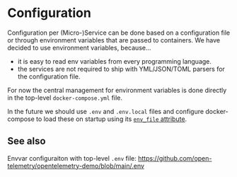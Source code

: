 # Configuration
Configuration per (Micro-)Service can be done based on a configuration file or through environment variables that are passed to containers.
We have decided to use environment variables, because...
- it is easy to read env variables from every programming language.
- the services are not required to ship with YML/JSON/TOML parsers for the configuration file.

For now the central management for environment variables is done directly in the top-level `docker-compose.yml` file.

In the future we should use `.env` and `.env.local` files and configure docker-compose to load these on startup using its [`env_file` attribute](https://docs.docker.com/compose/how-tos/environment-variables/set-environment-variables/#use-the-env_file-attribute).

## See also
Envvar configuraiton with top-level `.env` file: https://github.com/open-telemetry/opentelemetry-demo/blob/main/.env